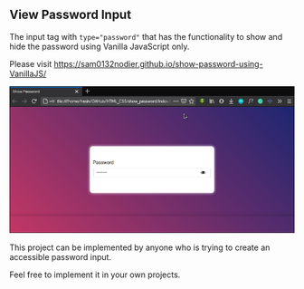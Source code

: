 ## View Password Input

The input tag with `type="password"` that has the functionality to show and hide the password using Vanilla JavaScript only.

Please visit https://sam0132nodier.github.io/show-password-using-VanillaJS/

![My Project View](./img/showpassword.png)

This project can be implemented by anyone who is trying to create an accessible password input.

Feel free to implement it in your own projects.